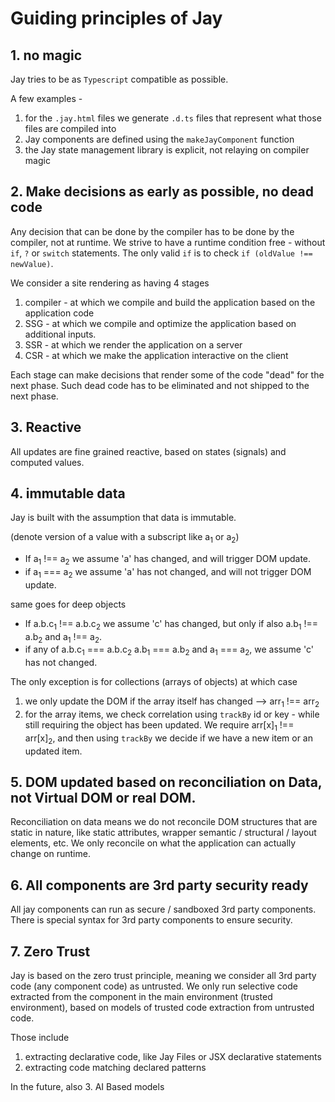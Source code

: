 # Guiding principles of Jay

## 1. no magic

Jay tries to be as `Typescript` compatible as possible.

A few examples -

1. for the `.jay.html` files we generate `.d.ts` files that represent what those files are compiled into
2. Jay components are defined using the `makeJayComponent` function
3. the Jay state management library is explicit, not relaying on compiler magic

## 2. Make decisions as early as possible, no dead code

Any decision that can be done by the compiler has to be done by the compiler, not at runtime.
We strive to have a runtime condition free - without `if`, `?` or `switch` statements.
The only valid `if` is to check `if (oldValue !== newValue)`.

We consider a site rendering as having 4 stages

1. compiler - at which we compile and build the application based on the application code
2. SSG - at which we compile and optimize the application based on additional inputs.
3. SSR - at which we render the application on a server
4. CSR - at which we make the application interactive on the client

Each stage can make decisions that render some of the code "dead" for the next phase. Such dead code has to be eliminated
and not shipped to the next phase.

## 3. Reactive

All updates are fine grained reactive, based on states (signals) and computed values.

## 4. immutable data

Jay is built with the assumption that data is immutable.

(denote version of a value with a subscript like a<sub>1</sub> or a<sub>2</sub>)

- If a<sub>1</sub> !== a<sub>2</sub> we assume 'a' has changed, and will trigger DOM update.
- if a<sub>1</sub> === a<sub>2</sub> we assume 'a' has not changed, and will not trigger DOM update.

same goes for deep objects

- If a.b.c<sub>1</sub> !== a.b.c<sub>2</sub> we assume 'c' has changed, but only if also a.b<sub>1</sub> !== a.b<sub>2</sub> and a<sub>1</sub> !== a<sub>2</sub>.
- if any of a.b.c<sub>1</sub> === a.b.c<sub>2</sub> a.b<sub>1</sub> === a.b<sub>2</sub> and a<sub>1</sub> === a<sub>2</sub>, we assume 'c' has not changed.

The only exception is for collections (arrays of objects) at which case

1. we only update the DOM if the array itself has changed --> arr<sub>1</sub> !== arr<sub>2</sub>
2. for the array items, we check correlation using `trackBy` id or key - while still requiring the object has been updated.
   We require arr[x]<sub>1</sub> !== arr[x]<sub>2</sub>, and then using `trackBy` we decide if we have a new item or an updated item.

## 5. DOM updated based on reconciliation on Data, not Virtual DOM or real DOM.

Reconciliation on data means we do not reconcile DOM structures that are static in nature, like static attributes,
wrapper semantic / structural / layout elements, etc. We only reconcile on what the application can actually change on runtime.

## 6. All components are 3rd party security ready

All jay components can run as secure / sandboxed 3rd party components.
There is special syntax for 3rd party components to ensure security.

## 7. Zero Trust

Jay is based on the zero trust principle, meaning we consider all 3rd party code (any component code) as untrusted.
We only run selective code extracted from the component in the main environment (trusted environment), based on
models of trusted code extraction from untrusted code.

Those include

1. extracting declarative code, like Jay Files or JSX declarative statements
2. extracting code matching declared patterns

In the future, also 3. AI Based models
